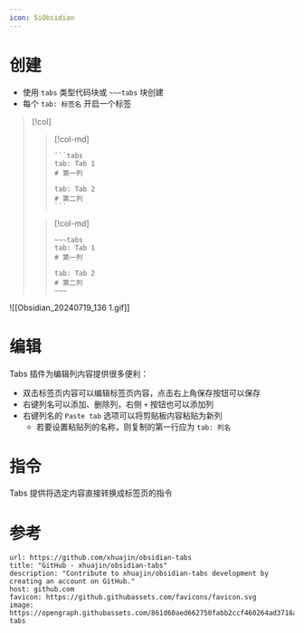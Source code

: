```yaml
---
icon: SiObsidian
---
```

# 创建

- 使用 `tabs` 类型代码块或 `~~~tabs` 块创建
- 每个 `tab: 标签名` 开启一个标签

> [!col]
>> [!col-md]
>> ````
>> ```tabs
>> tab: Tab 1
>> # 第一列
>>
>> tab: Tab 2
>> # 第二列
>> ```
>> ````
>
>> [!col-md]
>> ```
>> ~~~tabs
>> tab: Tab 1
>> # 第一列
>>
>> tab: Tab 2
>> # 第二列
>> ~~~
>> ```

![[Obsidian_20240719_136 1.gif]]

# 编辑

Tabs 插件为编辑列内容提供很多便利：
- 双击标签页内容可以编辑标签页内容，点击右上角保存按钮可以保存
- 右键列名可以添加、删除列，右侧 `+` 按钮也可以添加列
- 右键列名的 `Paste tab` 选项可以将剪贴板内容粘贴为新列
	- 若要设置粘贴列的名称，则复制的第一行应为 `tab: 列名`
# 指令

Tabs 提供将选定内容直接转换成标签页的指令
# 参考

```cardlink
url: https://github.com/xhuajin/obsidian-tabs
title: "GitHub - xhuajin/obsidian-tabs"
description: "Contribute to xhuajin/obsidian-tabs development by creating an account on GitHub."
host: github.com
favicon: https://github.githubassets.com/favicons/favicon.svg
image: https://opengraph.githubassets.com/861d60aed662750fabb2ccf460264ad3716ad7e6c7d92199afeba6647bf0a8e3/xhuajin/obsidian-tabs
```
